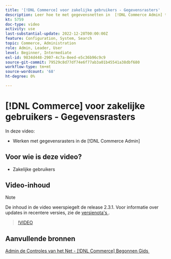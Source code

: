 ```yaml
---
title: '[!DNL Commerce] voor zakelijke gebruikers - Gegevensrasters'
description: Leer hoe te met gegevensnetten in  [!DNL Commerce Admin] te werken.
kt: 5759
doc-type: video
activity: use
last-substantial-update: 2022-12-28T00:00:00Z
feature: Configuration, System, Search
topic: Commerce, Administration
role: Admin, Leader, User
level: Beginner, Intermediate
exl-id: 9834d448-2907-4c7a-8eed-e5c36b96c9c9
source-git-commit: 79529c8d77df74e6f77ab3a01b45541a38dbf680
workflow-type: tm+mt
source-wordcount: '68'
ht-degree: 0%

---
```


# [!DNL Commerce] voor zakelijke gebruikers - Gegevensrasters

In deze video:

- Werken met gegevensrasters in de [!DNL Commerce Admin]

## Voor wie is deze video?

- Zakelijke gebruikers

## Video-inhoud

>[!NOTE]
>
>De inhoud in de video weerspiegelt de release 2.3.1. Voor informatie over updates in recentere versies, zie de [&#x200B; versienota&#39;s &#x200B;](https://experienceleague.adobe.com/docs/commerce-operations/release/notes/overview.html?lang=nl-NL).

>[!VIDEO](https://video.tv.adobe.com/v/35960?quality=12&learn=on)

## Aanvullende bronnen

[&#x200B; Admin de Controles van het Net -  [!DNL Commerce]  Begonnen Gids &#x200B;](https://experienceleague.adobe.com/docs/commerce-admin/start/admin/tools/admin-grid-controls.html?lang=nl-NL)
